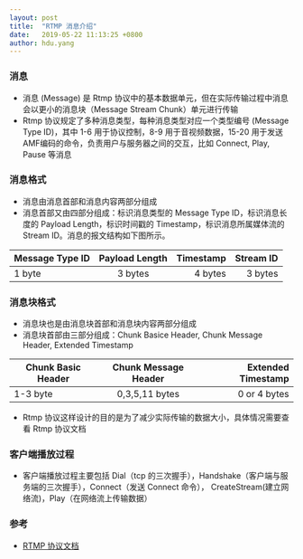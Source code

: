 ```yaml
---
layout: post
title:  "RTMP 消息介绍"
date:   2019-05-22 11:13:25 +0800
author: hdu.yang
---
```


### 消息
* 消息 (Message) 是 Rtmp 协议中的基本数据单元，但在实际传输过程中消息会以更小的消息块（Message Stream Chunk）单元进行传输
* Rtmp 协议规定了多种消息类型，每种消息类型对应一个类型编号 (Message Type ID)，其中 1-6 用于协议控制，8-9 用于音视频数据，15-20 用于发送AMF编码的命令，负责用户与服务器之间的交互，比如 Connect, Play, Pause 等消息

### 消息格式
* 消息由消息首部和消息内容两部分组成
* 消息首部又由四部分组成：标识消息类型的 Message Type ID，标识消息长度的 Payload Length，标识时间戳的 Timestamp，标识消息所属媒体流的 Stream ID。消息的报文结构如下图所示。

|Message Type ID|Payload Length|Timestamp|Stream ID|
| --------------|:------------:| -------:| ------: |
|1 byte         | 3 bytes      | 4 bytes | 3 bytes |

### 消息块格式
* 消息块也是由消息块首部和消息块内容两部分组成
* 消息块首部由三部分组成：Chunk Basice Header, Chunk Message Header, Extended Timestamp

|Chunk Basic Header|Chunk Message Header|Extended Timestamp
| -----------------|:------------------:| ---------:|
| 1-3 byte         | 0,3,5,11 bytes   | 0 or 4 bytes|
* Rtmp 协议这样设计的目的是为了减少实际传输的数据大小，具体情况需要查看 Rtmp 协议文档

### 客户端播放过程
* 客户端播放过程主要包括 Dial（tcp 的三次握手），Handshake（客户端与服务端的三次握手），Connect（发送 Connect 命令）， CreateStream(建立网络流)，Play（在网络流上传输数据）

### 参考
* [RTMP 协议文档](http://wwwimages.adobe.com/content/dam/Adobe/en/devnet/rtmp/pdf/rtmp_specification_1.0.pdf)


